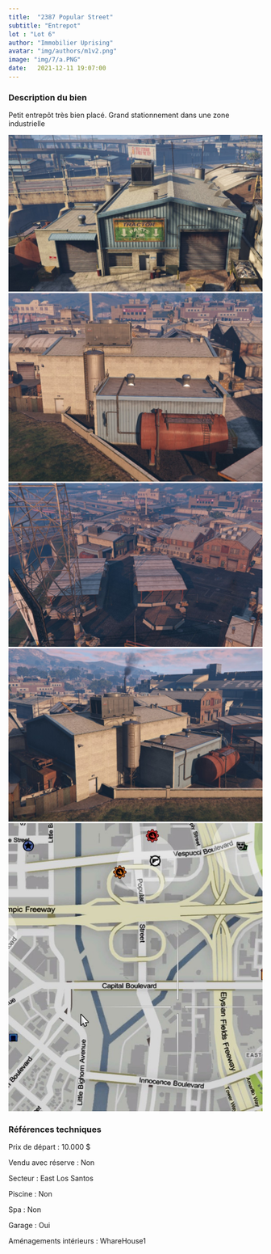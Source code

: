 ```yaml
---
title:  "2387 Popular Street"
subtitle: "Entrepot"
lot : "Lot 6"
author: "Immobilier Uprising"
avatar: "img/authors/m1v2.png"
image: "img/7/a.PNG"
date:   2021-12-11 19:07:00
---
```


### Description du bien
Petit entrepôt très bien placé. Grand stationnement dans une zone industrielle 


<img src="img/7/a.PNG" alt="alt text" title="image Title" width="650"/>

<img src="img/7/1.png" alt="alt text" title="image Title" width="650"/>

<img src="img/7/2.png" alt="alt text" title="image Title" width="650"/>

<img src="img/7/3.png" alt="alt text" title="image Title" width="650"/>

<img src="img/7/map.png" alt="alt text" title="image Title" width="650"/>


### Références techniques
Prix de départ : 10.000 $

Vendu avec réserve : Non

Secteur : East Los Santos

Piscine : Non

Spa : Non

Garage : Oui

Aménagements intérieurs : WhareHouse1